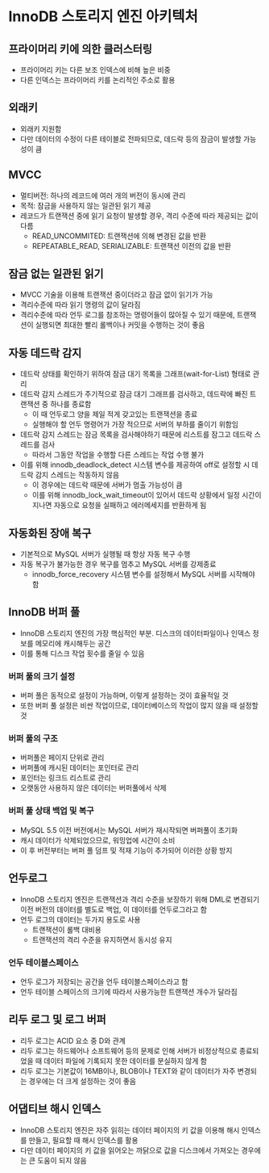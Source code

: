 # InnoDB 스토리지 엔진 아키텍처
## 프라이머리 키에 의한 클러스터링
- 프라이머리 키는 다른 보조 인덱스에 비해 높은 비중
- 다른 인덱스는 프라이머리 키를 논리적인 주소로 활용
  
## 외래키
- 외래키 지원함
- 다만 데이터의 수정이 다른 테이블로 전파되므로, 데드락 등의 잠금이 발생할 가능성이 큼

## MVCC
- 멀티버전: 하나의 레코드에 여러 개의 버전이 동시에 관리
- 목적: 잠금을 사용하지 않는 일관된 읽기 제공
- 레코드가 트랜잭션 중에 읽기 요청이 발생할 경우, 격리 수준에 따라 제공되는 값이 다름
  - READ_UNCOMMITED: 트랜잭션에 의해 변경된 값을 반환
  - REPEATABLE_READ, SERIALIZABLE: 트랜잭션 이전의 값을 반환


## 잠금 없는 일관된 읽기
- MVCC 기술을 이용해 트랜잭션 중이더라고 잠금 없이 읽기가 가능
- 격리수준에 따라 읽기 명령의 값이 달라짐
- 격리수준에 따라 언두 로그를 참조하는 명령어들이 많아질 수 있기 때문에, 트랜잭션이 실행되면 최대한 빨리 롤백이나 커밋을 수행하는 것이 좋음

## 자동 데드락 감지
- 데드락 상태를 확인하기 위하여 잠금 대기 목록을 그래프(wait-for-List) 형태로 관리
- 데드락 감지 스레드가 주기적으로 잠금 대기 그래프를 검사하고, 데드락에 빠진 트랜잭션 중 하나를 종료함
  - 이 때 언두로그 양을 제일 적게 갖고있는 트랜잭션을 종료
  - 실행해야 할 언두 명령어가 가장 적으므로 서버의 부하를 줄이기 위함임
- 데드락 감지 스레드는 잠금 목록을 검사해야하기 때문에 리스트를 잠그고 데드락 스레드를 검사
  - 따라서 그동안 작업을 수행할 다른 스레드는 작업 수행 불가
- 이를 위해 innodb_deadlock_detect 시스템 변수를 제공하여 off로 설정할 시 데드락 감지 스레드는 작동하지 않음
  - 이 경우에는 데드락 때문에 서버가 멈출 가능성이 큼
  - 이를 위해 innodb_lock_wait_timeout이 있어서 데드락 상황에서 일정 시간이 지나면 자동으로 요청을 실패하고 에러메세지를 반환하게 됨

## 자동화된 장애 복구
- 기본적으로 MySQL 서버가 실행될 때 항상 자동 복구 수행
- 자동 복구가 불가능한 경우 복구를 멈추고 MySQL 서버를 강제종료
  - innodb_force_recovery 시스템 변수를 설정해서 MySQL 서버를 시작해야 함

## InnoDB 버퍼 풀
- InnoDB 스토리지 엔진의 가장 핵심적인 부분. 디스크의 데이터파일이나 인덱스 정보를 메모리에 캐시해두는 공간
- 이를 통해 디스크 작업 횟수를 줄일 수 있음

### 버퍼 풀의 크기 설정
- 버퍼 풀은 동적으로 설정이 가능하며, 이렇게 설정하는 것이 효율적일 것
- 또한 버퍼 풀 설정은 비싼 작업이므로, 데이터베이스의 작업이 많지 않을 때 설정할 것

### 버퍼 풀의 구조
- 버퍼풀은 페이지 단위로 관리
- 버퍼풀에 캐시된 데이터는 포인터로 관리
- 포인터는 링크드 리스트로 관리
- 오랫동안 사용하지 않은 데이터는 버퍼풀에서 삭제

### 버퍼 풀 상태 백업 및 복구
- MySQL 5.5 이전 버전에서는 MySQL 서버가 재시작되면 버퍼풀이 초기화
- 캐시 데이터가 삭제되었으므로, 워밍업에 시간이 소비
- 이 후 버전부터는 버퍼 풀 덤프 및 적재 기능이 추가되어 이러한 상황 방지

## 언두로그
- InnoDB 스토리지 엔진은 트랜잭션과 격리 수준을 보장하기 위해 DML로 변경되기 이전 버전의 데이터를 별도로 백업, 이 데이터를 언두로그라고 함
- 언두 로그의 데이터는 두가지 용도로 사용
  - 트랜잭션이 롤백 대비용
  - 트랜잭션의 격리 수준을 유지하면서 동시성 유지

### 언두 테이블스페이스
- 언두 로그가 저장되는 공간을 언두 테이블스페이스라고 함
- 언두 테이블 스페이스의 크기에 따라서 사용가능한 트랜잭션 개수가 달라짐

## 리두 로그 및 로그 버퍼
- 리두 로그는 ACID 요소 중 D와 관계
- 리두 로그는 하드웨어나 소프트웨어 등의 문제로 인해 서버가 비정상적으로 종료되었을 때 데이터 파일에 기록되지 못한 데이터를 분실하지 않게 함
- 리두 로그는 기본값이 16MB이나, BLOB이나 TEXT와 같이 데이터가 자주 변경되는 경우에는 더 크게 설정하는 것이 좋음 

## 어댑티브 해시 인덱스
- InnoDB 스토리지 엔진은 자주 읽히는 데이터 페이지의 키 값을 이용해 해시 인덱스를 만들고, 필요할 때 해시 인덱스를 활용
- 다만 데이터 페이지의 키 값을 읽어오는 까닭으로 값을 디스크에서 가져오는 경우에는 큰 도움이 되지 않음